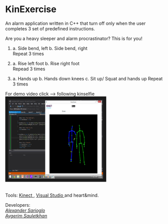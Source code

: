 KinExercise
=======

An alarm application written in C++ that turn off only when the user completes 3 set of predefined instructions. 

Are you a heavy sleeper and alarm procrastinator?
This is for you!

1.	a. Side bend, left
	b. Side bend, right 
		<br> Repeat 3 times

2.	a. Rise left foot
	b. Rise right foot 
		<br> Repead 3 times

3.	a. Hands up
	b. Hands down knees
	c. Sit up/ Squat and hands up
		Repeat 3 times

For demo video click --> following kinselfie
<br><a href="https://www.youtube.com/watch?v=uZ2GmIipHXg" target="_blank"><img src="https://raw.githubusercontent.com/Aikerim/kinexercise/master/kinselfie.png" 
alt="" width="300" height="250" border="10"/></a>

<br> Tools: <a href="http://www.xbox.com/en-US/xbox-one/accessories/kinect-for-xbox-one" target="_blank">Kinect </a>, <a href="http://www.visualstudio.com/" target="_blank">Visual Studio </a> and heart&mind.

Developers: 
<br>
*[Alexander Sarioglo](https://github.com/Asarioglo)* 
<br>
*[Aygerim Sauletkhan](https://github.com/Aikerim)*





